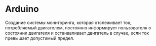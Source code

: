 # Arduino
Создание системы мониторинга, которая  отслеживает ток, потребляемый двигателем, постоянно информирует  пользователя о состоянии двигателя и останавливает двигатель в случае, если  ток превышает допустимый предел.
